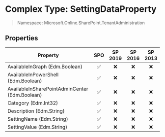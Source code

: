 # Complex Type: SettingDataProperty

> Namespace: Microsoft.Online.SharePoint.TenantAdministration

## Properties

Property | SPO | SP 2019 | SP 2016 | SP 2013
----------|:---:|:-------:|:-------:|:-------:
AvailableInGraph (Edm.Boolean) | ✅ | ❌ | ❌ | ❌
AvailableInPowerShell (Edm.Boolean) | ✅ | ❌ | ❌ | ❌
AvailableInSharePointAdminCenter (Edm.Boolean) | ✅ | ❌ | ❌ | ❌
Category (Edm.Int32) | ✅ | ❌ | ❌ | ❌
Description (Edm.String) | ✅ | ❌ | ❌ | ❌
SettingName (Edm.String) | ✅ | ❌ | ❌ | ❌
SettingValue (Edm.String) | ✅ | ❌ | ❌ | ❌
